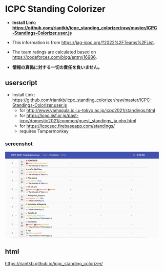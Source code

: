 # ICPC Standing Colorizer

- __Install Link: https://github.com/riantkb/icpc_standing_colorizer/raw/master/ICPC-Standings-Colorizer.user.js__

- This information is from https://jag-icpc.org/?2022%2FTeams%2FList.
- The team ratings are calculated based on https://codeforces.com/blog/entry/16986.
- __情報の真偽に対する一切の責任を負いません。__

## userscript

- Install Link: https://github.com/riantkb/icpc_standing_colorizer/raw/master/ICPC-Standings-Colorizer.user.js
  - for http://www.yamagula.ic.i.u-tokyo.ac.jp/icpc2021/standings.html
  - for https://icpc.iisf.or.jp/past-icpc/domestic2021/common/guest_standings_ja.php.html
  - for https://icpcsec.firebaseapp.com/standings/
  - requires Tampermonkey

### screenshot
![screenshot](./screenshot.png)

## html
https://riantkb.github.io/icpc_standing_colorizer/
